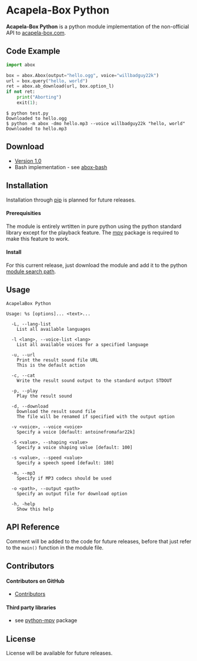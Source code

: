 Acapela-Box Python
======
**Acapela-Box Python** is a python module implementation of the non-official API to [acapela-box.com](https://acapela-box.com/AcaBox/index.php).

## Code Example
```python
import abox

box = abox.Abox(output="hello.ogg", voice="willbadguy22k")
url = box.query("hello, world")
ret = abox.ab_download(url, box.option_l)
if not ret:
	print("Aborting")
	exit(1);
```
```
$ python test.py
Downloaded to hello.ogg
$ python -m abox -dmo hello.mp3 --voice willbadguy22k "hello, world"
Downloaded to hello.mp3
```

## Download

* [Version 1.0](https://github.com/irondoge/abox-python/releases/tag/1.0.1)
* Bash implementation - see [abox-bash](https://github.com/aboxapi/abox-bash)

## Installation
Installation through [pip](https://pip.pypa.io/en/stable/) is planned for future releases.

#### Prerequisities
The module is entirely wrtitten in pure python using the python standard library except for the playback feature. The [mpv](https://github.com/jaseg/python-mpv) package is required to make this feature to work.

#### Install
For this current release, just download the module and add it to the python [module search path](https://docs.python.org/3/tutorial/modules.html#the-module-search-path).

## Usage
```
AcapelaBox Python

Usage: %s [options]... <text>...

  -L, --lang-list
    List all available languages

  -l <lang>, --voice-list <lang>
    List all available voices for a specified language

  -u, --url
    Print the result sound file URL
    This is the default action

  -c, --cat
    Write the result sound output to the standard output STDOUT

  -p, --play
    Play the result sound

  -d, --download
    Download the result sound file
    The file will be renamed if specified with the output option

  -v <voice>, --voice <voice>
    Specify a voice [default: antoinefromafar22k]

  -S <value>, --shaping <value>
    Specify a voice shaping value [default: 100]

  -s <value>, --speed <value>
    Specify a speech speed [default: 180]

  -m, --mp3
    Specify if MP3 codecs should be used

  -o <path>, --output <path>
    Specify an output file for download option

  -h, -help
    Show this help
```

## API Reference
Comment will be added to the code for future releases, before that just refer to the `main()` function in the module file.

## Contributors
#### Contributors on GitHub
* [Contributors](https://github.com/irondoge/abox-python/graphs/contributors)

#### Third party libraries
* see [python-mpv](https://github.com/jaseg/python-mpv) package

## License
License will be available for future releases.
